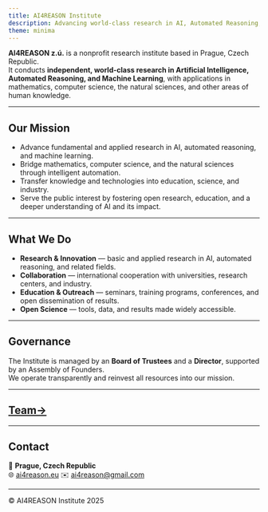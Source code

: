 ```yaml
---
title: AI4REASON Institute
description: Advancing world-class research in AI, Automated Reasoning, and Machine Learning.
theme: minima
---
```



**AI4REASON z.ú.** is a nonprofit research institute based in Prague, Czech Republic.  
It conducts **independent, world-class research in Artificial Intelligence, Automated Reasoning, and Machine Learning**, with applications in mathematics, computer science, the natural sciences, and other areas of human knowledge.

---

## Our Mission
- Advance fundamental and applied research in AI, automated reasoning, and machine learning.  
- Bridge mathematics, computer science, and the natural sciences through intelligent automation.  
- Transfer knowledge and technologies into education, science, and industry.  
- Serve the public interest by fostering open research, education, and a deeper understanding of AI and its impact.

---

## What We Do
- **Research & Innovation** — basic and applied research in AI, automated reasoning, and related fields.  
- **Collaboration** — international cooperation with universities, research centers, and industry.  
- **Education & Outreach** — seminars, training programs, conferences, and open dissemination of results.  
- **Open Science** — tools, data, and results made widely accessible.

---

## Governance
The Institute is managed by an **Board of Trustees** and a **Director**, supported by an Assembly of Founders.  
We operate transparently and reinvest all resources into our mission.

---

## [Team→](people.md)

---


## Contact
📍 **Prague, Czech Republic**  
🌐 [ai4reason.eu](https://ai4reason.eu)
✉️ ai4reason@gmail.com

---

© AI4REASON Institute 2025
